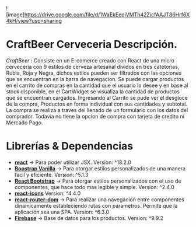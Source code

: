 ![image]https://drive.google.com/file/d/1WaEkEepjVMTh42ZicfAAJT86Hrf6X4kH/view?usp=sharing

# CraftBeer Cerveceria Descripción.

*CraftBeer* : Consiste en un E-comerce creado con React de una micro cerveceria con 9 estilos de cerveza artesanal dividos en tres catetorias, Rubia, Roja y Negra, dichos estilos pueden ser filtrados con las opciones que se encuentran en la barra de navegacion. Se puede cargar productos en el carrito de compras en la cantidad que el usuario lo desee y en base al stock disponible, en el CartWidget se visualiza la cantidad de productos que se encuentran cargados. Ingresando al Carrito se pude ver el desgloce de la compra, Productos en forma individual con sus cantidades y subtotal.
La compra se realiza a traves del llenado de un formulario con los datos del comprador. Todavia no tiene la opcion de compra con tarjeta de credito ni Mercado Pago.


# Librerías & Dependencias


 - **[react](https://es.reactjs.org/)** -> Para poder utilizar JSX. Version: ^18.2.0
 - [**Boostrap Vanilla**](https://react-bootstrap.github.io/getting-started/introduction) -> Para otorgar estilos personalizados de una manera facil y eficiente. Version: ^5.1.3
 -  [**React Bootstrap**](https://react-bootstrap.github.io/getting-started/introduction) -> Para otorgar estilos personalizados con el uso de componentes, que hace todo mas legible y simple. Version: ^2.4.0
 - **[react-icons](https://react-icons.github.io/react-icons/)** Version: ^4.4.0
 - **[react-router-dom](https://v5.reactrouter.com/web/guides/quick-start)** -> Para realizar una navegacion entre componentes dinamicamente estableciendo rutas con parametros. Permite que la aplicación sea una SPA. Version: ^6.3.0
 - [**Firebase**](https://firebase.google.com/docs/firestore/quickstart) ->  Base de datos para los productos. Version: ^9.9.2

